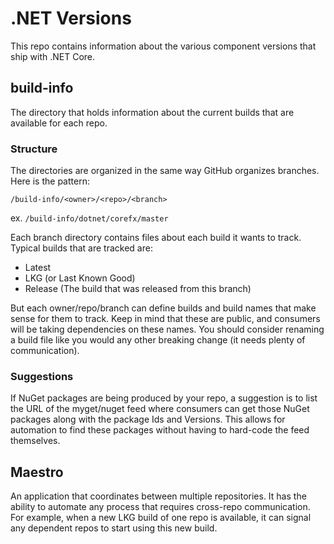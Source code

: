 # .NET Versions
This repo contains information about the various component versions that ship with .NET Core. 

## build-info
The directory that holds information about the current builds that are available for each repo.

### Structure

The directories are organized in the same way GitHub organizes branches. Here is the pattern:

`/build-info/<owner>/<repo>/<branch>`

ex. `/build-info/dotnet/corefx/master`

Each branch directory contains files about each build it wants to track. Typical builds that are tracked are:
- Latest
- LKG (or Last Known Good)
- Release (The build that was released from this branch)

But each owner/repo/branch can define builds and build names that make sense for them to track. 
Keep in mind that these are public, and consumers will be taking dependencies on these names. You should
consider renaming a build file like you would any other breaking change (it needs plenty of communication). 

### Suggestions

If NuGet packages are being produced by your repo, a suggestion is to list the URL of the myget/nuget feed where
consumers can get those NuGet packages along with the package Ids and Versions. This allows for automation to find
these packages without having to hard-code the feed themselves. 

## Maestro

An application that coordinates between multiple repositories. It has the ability to automate any process
that requires cross-repo communication. For example, when a new LKG build of one repo is available, it can
signal any dependent repos to start using this new build.
 
